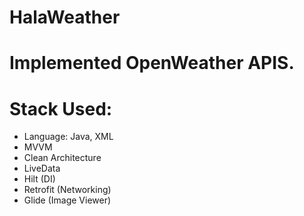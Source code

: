 # HalaWeather

# Implemented OpenWeather APIS.

# Stack Used:
- Language: Java, XML
- MVVM
- Clean Architecture
- LiveData
- Hilt (DI)
- Retrofit (Networking)
- Glide (Image Viewer)
